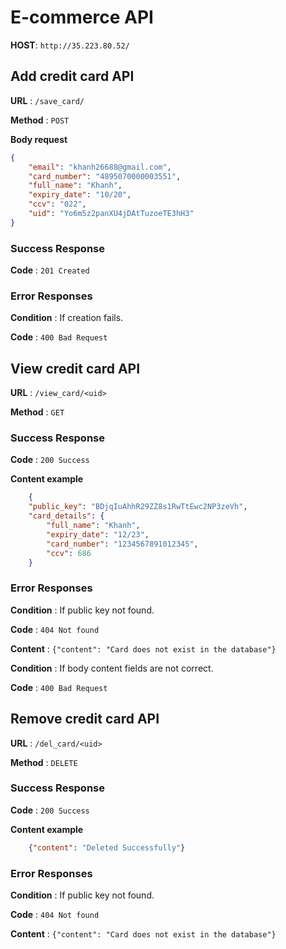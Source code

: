 # E-commerce API

**HOST**: `http://35.223.80.52/`

## Add credit card API

**URL** : `/save_card/`

**Method** : `POST`

**Body request**

```json
{
    "email": "khanh26688@gmail.com",
    "card_number": "4895070000003551", 
    "full_name": "Khanh",
    "expiry_date": "10/20",
    "ccv": "022",
	"uid": "Yo6m5z2panXU4jDAtTuzoeTE3hH3"
}
```

### Success Response

**Code** : `201 Created`

### Error Responses

**Condition** : If creation fails.

**Code** : `400 Bad Request`

## View credit card API

**URL** : `/view_card/<uid>`

**Method** : `GET`

### Success Response

**Code** : `200 Success`

**Content example**

```json
	{
    "public_key": "BDjqIuAhhR29ZZ8s1RwTtEwc2NP3zeVh",
    "card_details": {
        "full_name": "Khanh",
        "expiry_date": "12/23",
        "card_number": "1234567891012345",
        "ccv": 686
    }
```

### Error Responses

**Condition** : If public key not found.

**Code** : `404 Not found`

**Content** : `{"content": "Card does not exist in the database"}`


**Condition** : If body content fields are not correct.

**Code** : `400 Bad Request`


## Remove credit card API

**URL** : `/del_card/<uid>`

**Method** : `DELETE`

### Success Response

**Code** : `200 Success`

**Content example**

```json
    {"content": "Deleted Successfully"}
```

### Error Responses

**Condition** : If public key not found.

**Code** : `404 Not found`

**Content** : `{"content": "Card does not exist in the database"}`